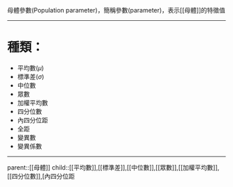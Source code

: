母體參數(Population parameter)，簡稱參數(parameter)，表示[[母體]]的特徵值
- - -
# 種類：
- 平均數($\mu$)
- 標準差($\sigma$)
- 中位數
- 眾數
- 加權平均數
- 四分位數
- 內四分位距
- 全距
- 變異數
- 變異係數
- - -
parent::[[母體]]
child::[[平均數]],[[標準差]],[[中位數]],[[眾數]],[[加權平均數]],[[四分位數]],[內四分位距